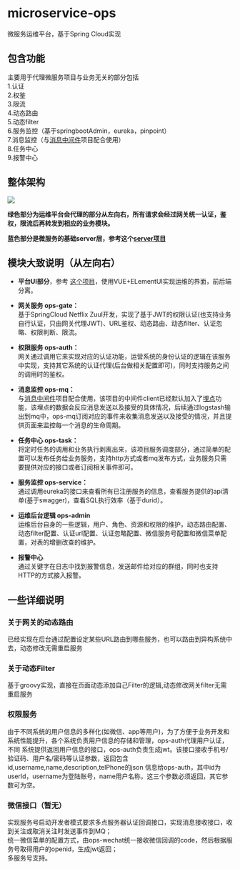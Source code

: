 # microservice-ops
微服务运维平台，基于Spring Cloud实现

## 包含功能
主要用于代理微服务项目与业务无关的部分包括  
1.认证  
2.权鉴  
3.限流  
4.动态路由  
5.动态filter  
6.服务监控（基于springbootAdmin，eureka，pinpoint）  
7.消息监控（与[消息中间件](https://github.com/yonyou-auto-dev/microservice-mom)项目配合使用）  
8.任务中心  
9.报警中心



## 整体架构
![](https://github.com/yonyou-auto-dev/microservice-ops/blob/master/model.jpg)

**绿色部分为运维平台会代理的部分从左向右，所有请求会经过网关统一认证，鉴权，限流后再转发到相应的业务模块。**

**蓝色部分是微服务的基础server层，参考这个[server项目](https://github.com/yonyou-auto-dev/microservice-server)**

## 模块大致说明（从左向右）

* **平台UI部分**，参考 [这个项目](https://github.com/yonyou-auto-dev/microservice-ops-ui)，使用VUE+ELementUI实现运维的界面，前后端分离。

* **网关服务 ops-gate：**  
	基于SpringCloud Netflix Zuul开发，实现了基于JWT的权限认证(也支持业务自行认证，只由网关代理JWT)、URL鉴权、动态路由、动态filter、认证忽略、权限判断、限流。
	
* **权限服务 ops-auth：**  
	网关通过调用它来实现对应的认证功能，运营系统的身份认证的逻辑在该服务中实现，支持其它系统的认证代理(后台做相关配置即可)，同时支持服务之间的调用时的鉴权。  
	
* **消息监控 ops-mq：**  
	与[消息中间件](https://github.com/yonyou-auto-dev/microservice-mom)项目配合使用，该项目的中间件client已经默认加入了[埋点](https://github.com/yonyou-auto-dev/track-sdk)功能，该埋点的数据会反应消息发送以及接受的具体情况，后续通过logstash输出到mq中，ops-mq订阅对应的事件来收集消息发送以及接受的情况，并且提供页面来监控每一个消息的生命周期。
	
* **任务中心 ops-task：**  
	将定时任务的调用和业务执行剥离出来，该项目服务调度部分，通过简单的配置可以发布任务给业务服务，支持http方式或者mq发布方式，业务服务只需要提供对应的接口或者订阅相关事件即可。
	
* **服务监控 ops-service：**  
	通过调用eureka的接口来查看所有已注册服务的信息，查看服务提供的api清单(基于swagger)，查看SQL执行效率（基于durid）。
	
* **运维后台逻辑 ops-admin**  
	运维后台自身的一些逻辑，用户、角色、资源和权限的维护，动态路由配置、动态filter配置、认证url配置、认证忽略配置、微信服务号配置和微信菜单配置，对表的增删改查的维护。
* **报警中心**  
    通过关键字在日志中找到报警信息，发送邮件给对应的群组，同时也支持HTTP的方式接入报警。
	
## 一些详细说明

### 关于网关的动态路由

已经实现在后台通过配置设定某些URL路由到哪些服务，也可以路由到异构系统中去，动态修改无需重启服务

### 关于动态Filter
基于groovy实现，直接在页面动态添加自己Filter的逻辑,动态修改网关filter无需重启服务

### 权限服务   
由于不同系统的用户信息的多样化(如微信、app等用户)，为了方便于业务开发和系统性能提升，各个系统负责用户信息的存储和管理，ops-auth代理用户认证，不同
系统提供返回用户信息的接口，ops-auth负责生成jwt。该接口接收手机号/验证码、用户名/密码等认证参数，返回包含id,username,name,description,telPhone的json
信息给ops-auth，其中id为userId，username为登陆账号，name用户名称，这三个参数必须返回，其它参数可为空。
	
### 微信接口（暂无）
   实现服务号启动开发者模式要求多点服务器认证回调接口，实现消息接收接口，收到关注或取消关注时发送事件到MQ；  
   统一微信菜单的配置方式，由ops-wechat统一接收微信回调的code，然后根据服务号取得用户的openid，生成jwt返回；  
   多服务号支持。
